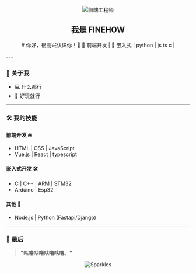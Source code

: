 <p align="center">
  <img src="https://img.icons8.com/?size=100&id=pdyS3Mf3teeY&format=png&color=000000" alt="前端工程师" />
</p>
<h2 align="center">我是 FINEHOW </h2>
<p align="center">
  # 你好，很高兴认识你！👋
  👷 前端开发 | 🔌 嵌入式  | python | js ts c | 
</p>
---

### 🌟 关于我
- 💻 什么都行
- 🎨 好玩就行
---

### 🛠 我的技能

#### 前端开发 🔥
- HTML | CSS | JavaScript
- Vue.js | React | typescript

#### 嵌入式开发 🛠
- C | C++ | ARM | STM32
- Arduino | Esp32

#### 其他 🚀
- Node.js |  Python (Fastapi/Django)
---

### 💬 最后

> **"咕噜咕噜咕噜咕噜。"**

<p align="center">
  <img src="https://img.icons8.com/?size=100&id=u6S98q8qieUu&format=png&color=000000" alt="Sparkles" />
</p>
